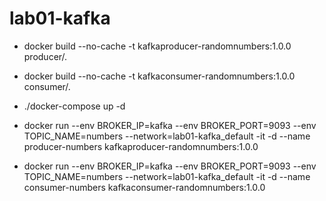 # lab01-kafka

* docker build --no-cache -t kafkaproducer-randomnumbers:1.0.0 producer/.
* docker build --no-cache -t kafkaconsumer-randomnumbers:1.0.0 consumer/.

* ./docker-compose up -d

* docker run --env BROKER_IP=kafka --env BROKER_PORT=9093 --env TOPIC_NAME=numbers --network=lab01-kafka_default -it -d --name producer-numbers kafkaproducer-randomnumbers:1.0.0
* docker run --env BROKER_IP=kafka --env BROKER_PORT=9093 --env TOPIC_NAME=numbers --network=lab01-kafka_default -it -d --name consumer-numbers kafkaconsumer-randomnumbers:1.0.0
